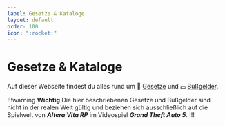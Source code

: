 ```yaml
---
label: Gesetze & Kataloge
layout: default
order: 100
icon: ":rocket:"
---
```


# Gesetze & Kataloge

Auf dieser Webseite findest du alles rund um :book: [Gesetze](/gesetze/GG.md) und :euro: [Bußgelder](/bußgelder/Strafgesetzbuch.md).


!!!warning **Wichtig**
Die hier beschriebenen Gesetze und Bußgelder sind nicht in der realen Welt gültig und beziehen sich ausschließlich auf die Spielwelt von _**Altera Vita RP**_ im Videospiel _**Grand Theft Auto 5**_.
!!!